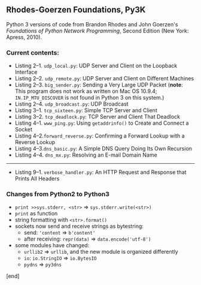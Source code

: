 ## Rhodes-Goerzen Foundations, Py3K

Python 3 versions of code from Brandon Rhodes and John Goerzen's _Foundations of Python Network Programming_, Second Edition (New York: Apress, 2010).

### Current contents:

 * Listing 2–1. `udp_local.py`: UDP Server and Client on the Loopback Interface
 * Listing 2–2. `udp_remote.py`: UDP Server and Client on Different Machines
 * Listing 2–3. `big_sender.py`: Sending a Very Large UDP Packet (**note**: This program does not work as written on Mac OS 10.9.4; `IN.IP_MTU_DISCOVER` is not found in Python 3 on this system.)
 * Listing 2–4. `udp_broadcast.py`: UDP Broadcast
 * Listing 3–1. `tcp_sixteen.py`: Simple TCP Server and Client
 * Listing 3–2. `tcp_deadlock.py`: TCP Server and Client That Deadlock
 * Listing 4–1. `www_ping.py`: Using `getaddrinfo()` to Create and Connect a Socket
 * Listing 4–2.`forward_reverse.py`:  Confirming a Forward Lookup with a Reverse Lookup
 * Listing 4–3.`dns_basic.py`:  A Simple DNS Query Doing Its Own Recursion
 * Listing 4–4. `dns_mx.py`: Resolving an E-mail Domain Name

 ----

 * Listing 9–1. `verbose_handler.py`: An HTTP Request and Response that Prints All Headers

### Changes from Python2 to Python3

 * `print >>sys.stderr, <str>` => `sys.stderr.write(<str>)`
 * `print` as function
 * string formatting with `<str>.format()`
 * sockets now send and receive strings as bytestring:
   * send: `'content` => `b'content'`
   * after receiving: `repr(data)` => `data.encode('utf-8')`
 * some modules have changed:
   * `urllib2` => `urllib`, and the new module is organized differently 
   * `io`: `io.StringIO` => `io.BytesIO`
   * `pydns` => `py3dns`

[end]

